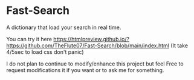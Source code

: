 # Fast-Search
A dictionary that load your search in real time.

You can try it here https://htmlpreview.github.io/?https://github.com/TheFlute07/Fast-Search/blob/main/index.html (It take 4/5sec to load css don't panic)

I do not plan to continue to modify/enhance this project but feel Free to request modifications it if you want or to ask me for something.
